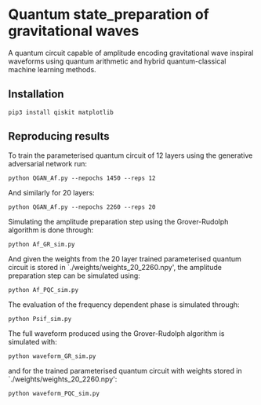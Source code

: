 # Quantum state_preparation of gravitational waves

A quantum circuit capable of amplitude encoding gravitational wave inspiral waveforms using quantum arithmetic and hybrid quantum-classical machine learning methods.

## Installation

``` pip3 install qiskit matplotlib ```

## Reproducing results

To train the parameterised quantum circuit of 12 layers using the generative adversarial network run:

``` python QGAN_Af.py --nepochs 1450 --reps 12 ```

And similarly for 20 layers:

``` python QGAN_Af.py --nepochs 2260 --reps 20 ```

Simulating the amplitude preparation step using the Grover-Rudolph algorithm is done through:

``` python Af_GR_sim.py ```

And given the weights from the 20 layer trained parameterised quantum circuit is stored in `./weights/weights_20_2260.npy', the amplitude preparation step can be simulated using:

``` python Af_PQC_sim.py ```

The evaluation of the frequency dependent phase is simulated through:

``` python Psif_sim.py ```

The full waveform produced using the Grover-Rudolph algorithm is simulated with:

``` python waveform_GR_sim.py ```

and for the trained parameterised quantum circuit with weights stored in `./weights/weights_20_2260.npy':

``` python waveform_PQC_sim.py ```
